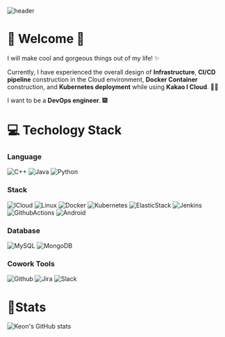 <!--
**JangKeon/JangKeon** is a ✨ _special_ ✨ repository because its `README.md` (this file) appears on your GitHub profile.

Here are some ideas to get you started:

- 🔭 I’m currently working on ...
- 🌱 I’m currently learning ...
- 👯 I’m looking to collaborate on ...
- 🤔 I’m looking for help with ...
- 💬 Ask me about ...
- 📫 How to reach me: ...
- 😄 Pronouns: ...
- ⚡ Fun fact: ...
-->
![header](https://capsule-render.vercel.app/api?type=waving&color=auto&height=300&section=header&text=Keon%20Jang&fontSize=90)

#  🙌 Welcome 🙌

I will make cool and gorgeous things out of my life! ✨

Currently, I have experienced the overall design of **Infrastructure**, **CI/CD pipeline** construction in the Cloud environment, **Docker Container** construction, and **Kubernetes deployment** while using **Kakao I Cloud**.  👨‍🎓

I want to be a **DevOps engineer**. 🎆

# 💻 Techology Stack 

### Language

![C++](https://img.shields.io/badge/C++-00599C?style=flat-square&logo=C%2B%2B&logoColor=white) ![Java](https://img.shields.io/badge/Java-FF7800?style=flat-square&logo=Java&logoColor=white) ![Python](https://img.shields.io/badge/Python-3776AB?style=flat-square&logo=Python&logoColor=white) 

### Stack

![ICloud](https://img.shields.io/badge/KakaoICloud-F6E05E?style=flat-square&logo=iCloud&logoColor=black) ![Linux](https://img.shields.io/badge/Linux-FCC624?style=flat-square&logo=Linux&logoColor=black) ![Docker](https://img.shields.io/badge/Docker-6799C3?style=flat-square&logo=Docker&logoColor=white) ![Kubernetes](https://img.shields.io/badge/Kubernetes-326CE5?style=flat-square&logo=Kubernetes&logoColor=white) ![ElasticStack](https://img.shields.io/badge/ElasticStack-005571?style=flat-square&logo=ElasticStack&logoColor=white) ![Jenkins](https://img.shields.io/badge/Jenkins-D24939?style=flat-square&logo=Jenkins&logoColor=white) ![GithubActions](https://img.shields.io/badge/GithubActions-2088FF?style=flat-square&logo=GithubActions&logoColor=white) ![Android](https://img.shields.io/badge/Android-3DDC84?style=flat-square&logo=Android&logoColor=white)

### Database

![MySQL](https://img.shields.io/badge/MySQL-4479A1?style=flat-square&logo=MySQL&logoColor=white) ![MongoDB](https://img.shields.io/badge/MongoDB-47A248?style=flat-square&logo=MongoDB&logoColor=white)

### Cowork Tools
 
![Github](https://img.shields.io/badge/Github-181717?style=flat-square&logo=Github&logoColor=white) ![Jira](https://img.shields.io/badge/Jira-0052CC?style=flat-square&logo=Jira&logoColor=white) ![Slack](https://img.shields.io/badge/Slack-4A154B?style=flat-square&logo=Slack&logoColor=white)





# 🌱Stats
![Keon's GitHub stats](https://github-readme-stats.vercel.app/api?username=JangKeon&theme=radical)





